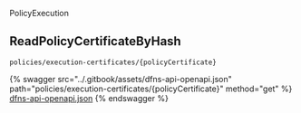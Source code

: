 
  PolicyExecution

  
## ReadPolicyCertificateByHash
`policies/execution-certificates/{policyCertificate}`



{% swagger src="../.gitbook/assets/dfns-api-openapi.json" path="policies/execution-certificates/{policyCertificate}" method="get" %}
[dfns-api-openapi.json](../.gitbook/assets/dfns-api-openapi.json)
{% endswagger %}

  